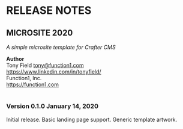 # RELEASE NOTES

## MICROSITE 2020
_A simple microsite template for Crafter CMS_

**Author**
\
Tony Field
tony@function1.com
\
https://www.linkedin.com/in/tonyfield/
\
Function1, Inc.
\
https://function1.com
#

### Version 0.1.0 January 14, 2020
Initial release. Basic landing page support.
Generic template artwork.

